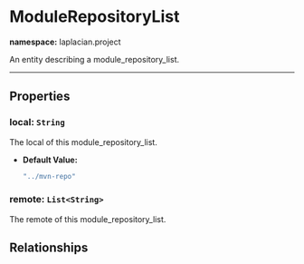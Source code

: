 # **ModuleRepositoryList**
**namespace:** laplacian.project

An entity describing a module_repository_list.



---

## Properties

### local: `String`
The local of this module_repository_list.
- **Default Value:**
  ```kotlin
  "../mvn-repo"
  ```

### remote: `List<String>`
The remote of this module_repository_list.

## Relationships